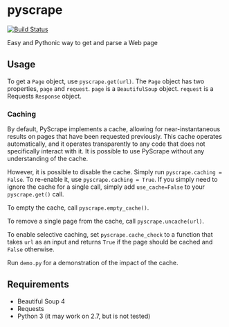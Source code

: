 # pyscrape
[![Build Status](https://api.travis-ci.com/scoopgracie/pyscrape.svg?branch=master)](https://travis-ci.com/scoopgracie/pyscrape)

Easy and Pythonic way to get and parse a Web page

## Usage

To get a `Page` object, use `pyscrape.get(url)`. The `Page` object has two
properties, `page` and `request`. `page` is a `BeautifulSoup` object.
`request` is a Requests `Response` object.

### Caching

By default, PyScrape implements a cache, allowing for near-instantaneous
results on pages that have been requested previously. This cache operates
automatically, and it operates transparently to any code that does not
specifically interact with it. It is possible to use PyScrape without any
understanding of the cache.

However, it is possible to disable the cache. Simply run `pyscrape.caching =
False`. To re-enable it, use `pyscrape.caching = True`. If you simply need to
ignore the cache for a single call, simply add `use_cache=False` to your
`pyscrape.get()` call.

To empty the cache, call `pyscrape.empty_cache()`.

To remove a single page from the cache, call `pyscrape.uncache(url)`.

To enable selective caching, set `pyscrape.cache_check` to a function that
takes `url` as an input and returns `True` if the page should be cached and
`False` otherwise.

Run `demo.py` for a demonstration of the impact of the cache.

## Requirements

* Beautiful Soup 4
* Requests
* Python 3 (it may work on 2.7, but is not tested)
